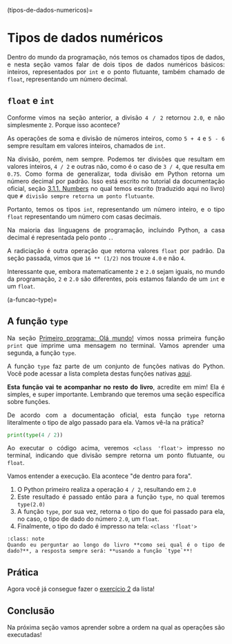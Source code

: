 (tipos-de-dados-numericos)=
# Tipos de dados numéricos

<div style="text-align: justify">

Dentro do mundo da programação, nós temos os chamados tipos de dados, e nesta seção vamos falar de dois tipos de dados numéricos básicos: inteiros, representados por `int` e o ponto flutuante, também chamado de `float`, representando um número decimal.

## `float` e `int`

Conforme vimos na seção anterior, a divisão `4 / 2` retornou `2.0`, e não simplesmente `2`. Porque isso acontece?

As operações de soma e divisão de números inteiros, como `5 + 4` e `5 - 6` sempre resultam em valores inteiros, chamados de `int`.

Na divisão, porém, nem sempre. Podemos ter divisões que resultam em valores inteiros, `4 / 2` e outras não, como é o caso de `3 / 4`, que resulta em `0.75`. Como forma de generalizar, toda divisão em Python retorna um número decimal por padrão. Isso está escrito no tutorial da documentação oficial, seção [3.1.1. Numbers](https://docs.python.org/3/tutorial/introduction.html#numbers) no qual temos escrito (traduzido aqui no livro) que `# divisão sempre retorna um ponto flutuante`.

Portanto, temos os tipos `int`, representando um número inteiro, e o tipo `float` representando um número com casas decimais.

Na maioria das linguagens de programação, incluindo Python, a casa decimal é representada pelo ponto `.`.

A radiciação é outra operação que retorna valores `float` por padrão. Da seção passada, vimos que `16 ** (1/2)` nos trouxe `4.0` e não `4`.

Interessante que, embora matematicamente `2` e `2.0` sejam iguais, no mundo da programação, `2` e `2.0` são diferentes, pois estamos falando de um `int` e um `float`. 

(a-funcao-type)=
## A função `type`

Na seção [Primeiro programa: Olá mundo!](hello-world) vimos nossa primeira função `print` que imprime uma mensagem no terminal. Vamos aprender uma segunda, a função `type`. 

A função `type` faz parte de um conjunto de funções nativas do Python. Você pode acessar a lista completa destas funções nativas [aqui](https://docs.python.org/3/library/functions.html). 

**Esta função vai te acompanhar no resto do livro**, acredite em mim! Ela é simples, e super importante. Lembrando que teremos uma seção específica sobre funções.

De acordo com a documentação oficial, esta função `type` retorna literalmente o tipo de algo passado para ela. Vamos vê-la na prática?

```python
print(type(4 / 2))
```

Ao executar o código acima, veremos `<class 'float'>` impresso no terminal, indicando que divisão sempre retorna um ponto flutuante, ou `float`.

Vamos entender a execução. Ela acontece "de dentro para fora".

1. O Python primeiro realiza a operação `4 / 2`, resultando em `2.0`
2. Este resultado é passado então para a função `type`, no qual teremos `type(2.0)`
3. A função `type`, por sua vez, retorna o tipo do que foi passado para ela, no caso, o tipo de dado do número `2.0`, um `float`.
4. Finalmente, o tipo do dado é impresso na tela: `<class 'float'>`

```{admonition} Grave isso!
:class: note
Quando eu perguntar ao longo do livro **como sei qual é o tipo de dado?**, a resposta sempre será: **usando a função `type`**!
```

## Prática

Agora você já consegue fazer o [exercício 2](exercício-2) da lista!

## Conclusão

Na próxima seção vamos aprender sobre a ordem na qual as operações são executadas!

</div>
